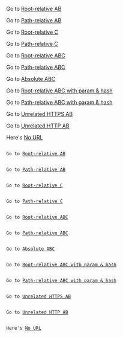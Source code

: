 Go to [Root-relative AB](https://base.url/A/B)

Go to [Path-relative AB](https://base.url/A/B)

Go to [Root-relative C](https://base.url/C)

Go to [Path-relative C](https://base.url/C)

Go to [Root-relative ABC](https://base.url/A/B/C)

Go to [Path-relative ABC](https://base.url/A/B/C)

Go to [Absolute ABC](https://base.url/A/B/C)

Go to [Root-relative ABC with param & hash](https://base.url/A/B/C?param=1#hash)

Go to [Path-relative ABC with param & hash](https://base.url/A/B/C?param=1#hash)

Go to [Unrelated HTTPS AB](https://unrelated-https.url/A/B)

Go to [Unrelated HTTP AB](http://unrelated-http.url/A/B)

Here's [No URL]()

<pre><code>
Go to <a href="https://base.url/A/B">Root-relative AB</a>
</code></pre>

<pre><code>
Go to <a href="https://base.url/A/B">Path-relative AB</a>
</code></pre>

<pre><code>
Go to <a href="https://base.url/C">Root-relative C</a>
</code></pre>

<pre><code>
Go to <a href="https://base.url/C">Path-relative C</a>
</code></pre>

<pre><code>
Go to <a href="https://base.url/A/B/C">Root-relative ABC</a>
</code></pre>

<pre><code>
Go to <a href="https://base.url/A/B/C">Path-relative ABC</a>
</code></pre>

<pre><code>
Go to <a href="https://base.url/A/B/C">Absolute ABC</a>
</code></pre>

<pre><code>
Go to <a href="https://base.url/A/B/C?param=1#hash">Root-relative ABC with param & hash</a>
</code></pre>

<pre><code>
Go to <a href="https://base.url/A/B/C?param=1#hash">Path-relative ABC with param & hash</a>
</code></pre>

<pre><code>
Go to <a href="https://unrelated-https.url/A/B">Unrelated HTTPS AB</a>
</code></pre>

<pre><code>
Go to <a href="http://unrelated-http.url/A/B">Unrelated HTTP AB</a>
</code></pre>

<pre><code>
Here's <a href="">No URL</a>
</code></pre>